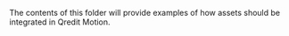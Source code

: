 The contents of this folder will provide examples of how assets should be integrated in Qredit Motion.